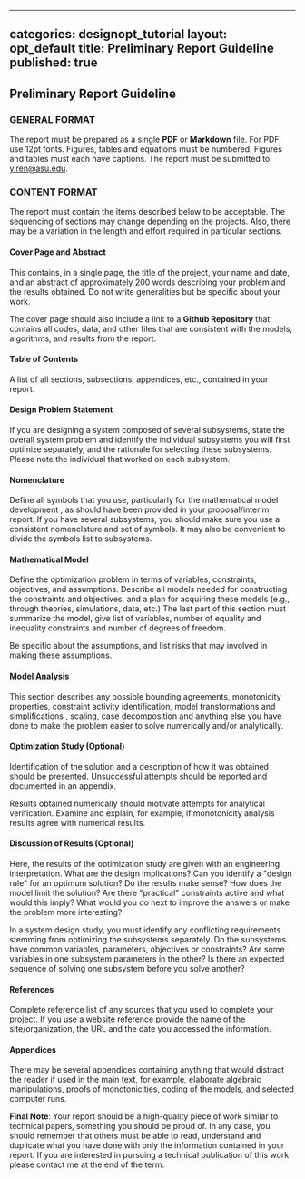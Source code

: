 ---
categories: designopt_tutorial
layout: opt_default
title:  Preliminary Report Guideline
published: true
---------------
## Preliminary Report Guideline

### GENERAL FORMAT

The report must be prepared as a single **PDF** or **Markdown** file.
For PDF, use 12pt fonts.
Figures, tables and equations must be numbered. Figures and tables must
each have captions. The report must be submitted to yiren@asu.edu.

### CONTENT FORMAT

The report must contain the items described below to be acceptable.
The sequencing of sections may change depending
on the projects.  Also, there may be a variation in the length
and effort required in particular sections.

#### Cover Page and Abstract

This contains, in a single page, the title of the project,
your name and date, and an abstract of approximately 200 words describing
your problem and the results obtained. Do not write generalities but be
specific about your work.

The cover page should also include a link to a **Github Repository**
that contains all codes, data, and other files that are consistent with
the models, algorithms, and results from the report.

#### Table of Contents

A list of all sections, subsections, appendices, etc., contained in your report.

####  Design Problem Statement

If you are designing a system composed of several subsystems, state the
overall system problem and identify the individual subsystems you will first optimize
separately, and the rationale for selecting these subsystems. Please note
the individual that worked on each subsystem.

####  Nomenclature
Define all symbols that you use, particularly for the mathematical model development
, as should have been provided in your proposal/interim report. If you have
several subsystems, you should make sure you use a consistent nomenclature and
set of symbols. It may also be convenient to divide the symbols list to subsystems.

####  Mathematical Model
Define the optimization problem in terms of variables, constraints,
objectives, and assumptions. Describe all models needed for constructing
the constraints and objectives, and a plan for acquiring these models
(e.g., through theories, simulations, data, etc.)
The last part of this section must summarize the model, give list of
variables, number of equality and inequality constraints and number of degrees of
freedom.

Be specific about the assumptions, and list risks that may involved in
making these assumptions.

#### Model Analysis
This section describes any possible bounding agreements, monotonicity properties,
constraint activity identification, model transformations and simplifications
, scaling, case decomposition and anything else you have done to make the problem
easier to solve numerically and/or analytically.

#### Optimization Study (Optional)
Identification of the solution and a description of how it was obtained should be
presented.  Unsuccessful attempts should be reported and documented in an appendix.

Results obtained numerically should motivate attempts for analytical verification.
Examine and explain, for example, if monotonicity analysis results agree with numerical
results.

####  Discussion of Results (Optional)
Here, the results of the optimization study are given with an engineering
interpretation.  What are the design implications?  Can you identify a
"design rule" for an optimum solution?  Do the results make sense?  How does the
model limit the solution?  Are there "practical" constraints active and what
would this imply?  What would you do next to improve the answers or make the
problem more interesting?

In a system design study, you must identify any conflicting requirements stemming
from optimizing the subsystems separately. Do the subsystems have common variables,
parameters, objectives or constraints? Are some variables in one subsystem parameters
in the other? Is there an expected sequence of solving one subsystem before you
solve another?

#### References
Complete reference list of any sources that you used to complete your project.
If you use a website reference provide the name of the site/organization, the URL
and the date you accessed the information.

#### Appendices
There may be several appendices containing anything that would distract the reader
if used in the main text, for example, elaborate algebraic manipulations, proofs of
monotonicities, coding of the models, and selected computer runs.

**Final Note**: Your report should be a high-quality piece of work similar to technical
papers, something you should be proud of. In any case, you should remember
that others must be able to read, understand and duplicate what you have done with
only the information contained in your report.
If you are interested in pursuing a technical publication of this work please contact
me at the end of the term.





